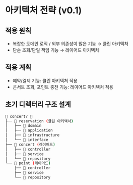# 아키텍처 전략 (v0.1)

## 적용 원칙
- 복잡한 도메인 로직 / 외부 의존성이 많은 기능 → 클린 아키텍처
- 단순 조회/단일 책임 기능 → 레이어드 아키텍처

## 적용 계획
- 예약/결제 기능: 클린 아키텍처 적용
- 콘서트 조회, 포인트 충전 기능: 레이어드 아키텍처 적용

## 초기 디렉터리 구조 설계
```bash
🎵 concert/ 🎵
├── 📁 reservation (클린 아키텍처)
│   ├── 📂 domain
│   ├── 📂 application
│   ├── 📂 infrastructure
│   └── 📂 interface
├── 📁 concert (레이어드)
│   ├── 📂 controller
│   ├── 📂 service
│   └── 📂 repository
└── 📁 point (레이어드)
    ├── 📂 controller
    ├── 📂 service
    └── 📂 repository
```